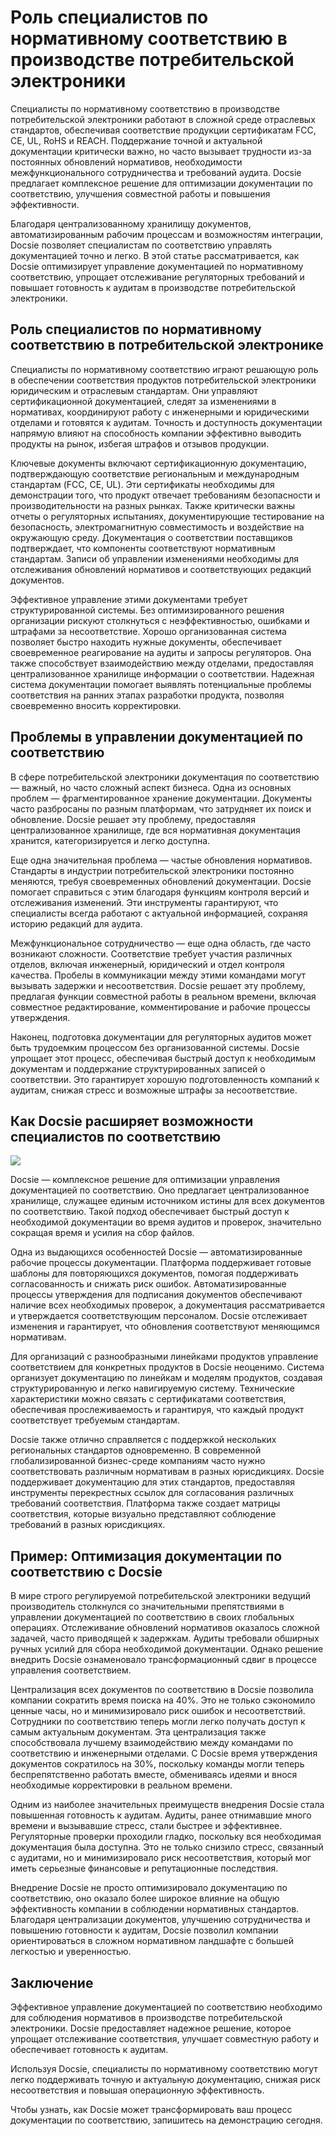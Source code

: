 # Роль специалистов по нормативному соответствию в производстве потребительской электроники

Специалисты по нормативному соответствию в производстве потребительской электроники работают в сложной среде отраслевых стандартов, обеспечивая соответствие продукции сертификатам FCC, CE, UL, RoHS и REACH. Поддержание точной и актуальной документации критически важно, но часто вызывает трудности из-за постоянных обновлений нормативов, необходимости межфункционального сотрудничества и требований аудита. Docsie предлагает комплексное решение для оптимизации документации по соответствию, улучшения совместной работы и повышения эффективности.

Благодаря централизованному хранилищу документов, автоматизированным рабочим процессам и возможностям интеграции, Docsie позволяет специалистам по соответствию управлять документацией точно и легко. В этой статье рассматривается, как Docsie оптимизирует управление документацией по нормативному соответствию, упрощает отслеживание регуляторных требований и повышает готовность к аудитам в производстве потребительской электроники.

## Роль специалистов по нормативному соответствию в потребительской электронике

Специалисты по нормативному соответствию играют решающую роль в обеспечении соответствия продуктов потребительской электроники юридическим и отраслевым стандартам. Они управляют сертификационной документацией, следят за изменениями в нормативах, координируют работу с инженерными и юридическими отделами и готовятся к аудитам. Точность и доступность документации напрямую влияют на способность компании эффективно выводить продукты на рынок, избегая штрафов и отзывов продукции.

Ключевые документы включают сертификационную документацию, подтверждающую соответствие региональным и международным стандартам (FCC, CE, UL). Эти сертификаты необходимы для демонстрации того, что продукт отвечает требованиям безопасности и производительности на разных рынках. Также критически важны отчеты о регуляторных испытаниях, документирующие тестирование на безопасность, электромагнитную совместимость и воздействие на окружающую среду. Документация о соответствии поставщиков подтверждает, что компоненты соответствуют нормативным стандартам. Записи об управлении изменениями необходимы для отслеживания обновлений нормативов и соответствующих редакций документов.

Эффективное управление этими документами требует структурированной системы. Без оптимизированного решения организации рискуют столкнуться с неэффективностью, ошибками и штрафами за несоответствие. Хорошо организованная система позволяет быстро находить нужные документы, обеспечивает своевременное реагирование на аудиты и запросы регуляторов. Она также способствует взаимодействию между отделами, предоставляя централизованное хранилище информации о соответствии. Надежная система документации помогает выявлять потенциальные проблемы соответствия на ранних этапах разработки продукта, позволяя своевременно вносить корректировки.

## Проблемы в управлении документацией по соответствию

В сфере потребительской электроники документация по соответствию — важный, но часто сложный аспект бизнеса. Одна из основных проблем — фрагментированное хранение документации. Документы часто разбросаны по разным платформам, что затрудняет их поиск и обновление. Docsie решает эту проблему, предоставляя централизованное хранилище, где вся нормативная документация хранится, категоризируется и легко доступна.

Еще одна значительная проблема — частые обновления нормативов. Стандарты в индустрии потребительской электроники постоянно меняются, требуя своевременных обновлений документации. Docsie помогает справиться с этим благодаря функциям контроля версий и отслеживания изменений. Эти инструменты гарантируют, что специалисты всегда работают с актуальной информацией, сохраняя историю редакций для аудита.

Межфункциональное сотрудничество — еще одна область, где часто возникают сложности. Соответствие требует участия различных отделов, включая инженерный, юридический и отдел контроля качества. Пробелы в коммуникации между этими командами могут вызывать задержки и несоответствия. Docsie решает эту проблему, предлагая функции совместной работы в реальном времени, включая совместное редактирование, комментирование и рабочие процессы утверждения.

Наконец, подготовка документации для регуляторных аудитов может быть трудоемким процессом без организованной системы. Docsie упрощает этот процесс, обеспечивая быстрый доступ к необходимым документам и поддержание структурированных записей о соответствии. Это гарантирует хорошую подготовленность компаний к аудитам, снижая стресс и возможные штрафы за несоответствие.

## Как Docsie расширяет возможности специалистов по соответствию

![](https://cdn.docsie.io/workspace_PxAvC1Uenuc7ad6H3/doc_wn84Jkoc6hIMTO2eE/file_WyrqEK0E1zfn5P8Ia/image_ed244903-132a-cf9b-c7f2-bda1651bfa30.jpg)

Docsie — комплексное решение для оптимизации управления документацией по соответствию. Оно предлагает централизованное хранилище, служащее единым источником истины для всех документов по соответствию. Такой подход обеспечивает быстрый доступ к необходимой документации во время аудитов и проверок, значительно сокращая время и усилия на сбор файлов.

Одна из выдающихся особенностей Docsie — автоматизированные рабочие процессы документации. Платформа поддерживает готовые шаблоны для повторяющихся документов, помогая поддерживать согласованность и снижать риск ошибок. Автоматизированные процессы утверждения для подписания документов обеспечивают наличие всех необходимых проверок, а документация рассматривается и утверждается соответствующим персоналом. Docsie отслеживает изменения и гарантирует, что обновления соответствуют меняющимся нормативам.

Для организаций с разнообразными линейками продуктов управление соответствием для конкретных продуктов в Docsie неоценимо. Система организует документацию по линейкам и моделям продуктов, создавая структурированную и легко навигируемую систему. Технические характеристики можно связать с сертификатами соответствия, обеспечивая прослеживаемость и гарантируя, что каждый продукт соответствует требуемым стандартам.

Docsie также отлично справляется с поддержкой нескольких региональных стандартов одновременно. В современной глобализированной бизнес-среде компаниям часто нужно соответствовать различным нормативам в разных юрисдикциях. Docsie поддерживает документацию для этих стандартов, предоставляя инструменты перекрестных ссылок для согласования различных требований соответствия. Платформа также создает матрицы соответствия, которые визуально представляют соблюдение требований в разных юрисдикциях.

## Пример: Оптимизация документации по соответствию с Docsie

В мире строго регулируемой потребительской электроники ведущий производитель столкнулся со значительными препятствиями в управлении документацией по соответствию в своих глобальных операциях. Отслеживание обновлений нормативов оказалось сложной задачей, часто приводящей к задержкам. Аудиты требовали обширных ручных усилий для сбора необходимой документации. Однако решение внедрить Docsie ознаменовало трансформационный сдвиг в процессе управления соответствием.

Централизация всех документов по соответствию в Docsie позволила компании сократить время поиска на 40%. Это не только сэкономило ценные часы, но и минимизировало риск ошибок и несоответствий. Сотрудники по соответствию теперь могли легко получать доступ к самым актуальным документам. Эта централизация также способствовала лучшему взаимодействию между командами по соответствию и инженерными отделами. С Docsie время утверждения документов сократилось на 30%, поскольку команды могли теперь беспрепятственно работать вместе, обмениваясь идеями и внося необходимые корректировки в реальном времени.

Одним из наиболее значительных преимуществ внедрения Docsie стала повышенная готовность к аудитам. Аудиты, ранее отнимавшие много времени и вызывавшие стресс, стали быстрее и эффективнее. Регуляторные проверки проходили гладко, поскольку вся необходимая документация была доступна. Это не только снизило стресс, связанный с аудитами, но и минимизировало риск несоответствия, который мог иметь серьезные финансовые и репутационные последствия.

Внедрение Docsie не просто оптимизировало документацию по соответствию, оно оказало более широкое влияние на общую эффективность компании в соблюдении нормативных стандартов. Благодаря централизации документов, улучшению сотрудничества и повышению готовности к аудитам, Docsie позволил компании ориентироваться в сложном нормативном ландшафте с большей легкостью и уверенностью.

## Заключение

Эффективное управление документацией по соответствию необходимо для соблюдения нормативов в производстве потребительской электроники. Docsie предоставляет надежное решение, которое упрощает отслеживание соответствия, улучшает совместную работу и обеспечивает готовность к аудитам.

Используя Docsie, специалисты по нормативному соответствию могут легко поддерживать точную и актуальную документацию, снижая риск несоответствия и повышая операционную эффективность.

Чтобы узнать, как Docsie может трансформировать ваш процесс документации по соответствию, запишитесь на демонстрацию сегодня.